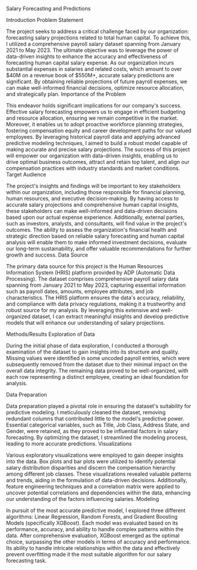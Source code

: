Salary Forecasting and Predictions

Introduction
Problem Statement

The project seeks to address a critical challenge faced by our organization: forecasting salary projections related to total human capital. To achieve this, I utilized a comprehensive payroll salary dataset spanning from January 2021 to May 2023. The ultimate objective was to leverage the power of data-driven insights to enhance the accuracy and effectiveness of forecasting human capital salary expense. As our organization incurs substantial expenses in salaries and related costs, which amount to over $40M on a revenue book of $550M+, accurate salary predictions are significant. By obtaining reliable projections of future payroll expenses, we can make well-informed financial decisions, optimize resource allocation, and strategically plan.
Importance of the Problem

This endeavor holds significant implications for our company's success. Effective salary forecasting empowers us to engage in efficient budgeting and resource allocation, ensuring we remain competitive in the market. Moreover, it enables us to adopt proactive workforce planning strategies, fostering compensation equity and career development paths for our valued employees. By leveraging historical payroll data and applying advanced predictive modeling techniques, I aimed to build a robust model capable of making accurate and precise salary projections. The success of this project will empower our organization with data-driven insights, enabling us to drive optimal business outcomes, attract and retain top talent, and align our compensation practices with industry standards and market conditions.
Target Audience

The project's insights and findings will be important to key stakeholders within our organization, including those responsible for financial planning, human resources, and executive decision-making. By having access to accurate salary projections and comprehensive human capital insights, these stakeholders can make well-informed and data-driven decisions based upon our actual expense experience. Additionally, external parties, such as investors, analysts, and consultants, will find value in the project's outcomes. The ability to assess the organization's financial health and strategic direction based on reliable salary forecasting and human capital analysis will enable them to make informed investment decisions, evaluate our long-term sustainability, and offer valuable recommendations for further growth and success.
Data Source

The primary data source for this project is the Human Resources Information System (HRIS) platform provided by ADP (Automatic Data Processing). The dataset comprises comprehensive payroll salary data spanning from January 2021 to May 2023, capturing essential information such as payroll dates, amounts, employee attributes, and job characteristics. The HRIS platform ensures the data's accuracy, reliability, and compliance with data privacy regulations, making it a trustworthy and robust source for my analysis. By leveraging this extensive and well-organized dataset, I can extract meaningful insights and develop predictive models that will enhance our understanding of salary projections.

Methods/Results
Exploration of Data

During the initial phase of data exploration, I conducted a thorough examination of the dataset to gain insights into its structure and quality. Missing values were identified in some uncoded payroll entries, which were subsequently removed from the dataset due to their minimal impact on the overall data integrity. The remaining data proved to be well-organized, with each row representing a distinct employee, creating an ideal foundation for analysis.

Data Preparation

Data preparation played a pivotal role in ensuring the dataset's suitability for predictive modeling. I meticulously cleaned the dataset, removing redundant columns that contributed little to the model's predictive power. Essential categorical variables, such as Title, Job Class, Address State, and Gender, were retained, as they proved to be influential factors in salary forecasting. By optimizing the dataset, I streamlined the modeling process, leading to more accurate predictions.
Visualizations

Various exploratory visualizations were employed to gain deeper insights into the data. Box plots and bar plots were utilized to identify potential salary distribution disparities and discern the compensation hierarchy among different job classes. These visualizations revealed valuable patterns and trends, aiding in the formulation of data-driven decisions. Additionally, feature engineering techniques and a correlation matrix were applied to uncover potential correlations and dependencies within the data, enhancing our understanding of the factors influencing salaries.
Modeling

In pursuit of the most accurate predictive model, I explored three different algorithms: Linear Regression, Random Forests, and Gradient Boosting Models (specifically XGBoost). Each model was evaluated based on its performance, accuracy, and ability to handle complex patterns within the data. After comprehensive evaluation, XGBoost emerged as the optimal choice, surpassing the other models in terms of accuracy and performance. Its ability to handle intricate relationships within the data and effectively prevent overfitting made it the most suitable algorithm for our salary forecasting task.
